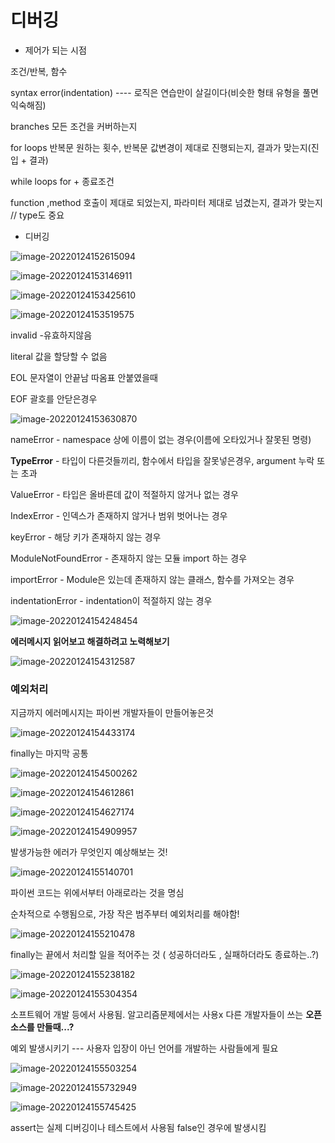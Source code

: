 # 디버깅



* 제어가 되는 시점

조건/반복, 함수

 

syntax error(indentation)  ---- 로직은 연습만이 살길이다(비슷한 형태 유형을 풀면 익숙해짐)

branches  모든 조건을 커버하는지

for loops       반복문 원하는 횟수, 반복문 값변경이 제대로 진행되는지, 결과가 맞는지(진입 + 결과)

while loops       for + 종료조건

function ,method         호출이 제대로 되었는지, 파라미터 제대로 넘겼는지, 결과가 맞는지 // type도 중요



* 디버깅

![image-20220124152615094](C:/Users/%EC%98%A4%EC%A2%85%ED%98%81/AppData/Roaming/Typora/typora-user-images/image-20220124152615094.png)

![image-20220124153146911](C:/Users/%EC%98%A4%EC%A2%85%ED%98%81/AppData/Roaming/Typora/typora-user-images/image-20220124153146911.png)

![image-20220124153425610](C:/Users/%EC%98%A4%EC%A2%85%ED%98%81/AppData/Roaming/Typora/typora-user-images/image-20220124153425610.png)

![image-20220124153519575](C:/Users/%EC%98%A4%EC%A2%85%ED%98%81/AppData/Roaming/Typora/typora-user-images/image-20220124153519575.png)

invalid -유효하지않음

literal 값을 할당할 수 없음

EOL 문자열이 안끝남 따옴표 안붙였을때

EOF  괄호를 안닫은경우





![image-20220124153630870](C:/Users/%EC%98%A4%EC%A2%85%ED%98%81/AppData/Roaming/Typora/typora-user-images/image-20220124153630870.png)



nameError - namespace 상에 이름이 없는 경우(이름에 오타있거나 잘못된 명령)

**TypeError** - 타입이 다른것들끼리, 함수에서 타입을 잘못넣은경우, argument 누락 또는 초과 

ValueError - 타입은 올바른데 값이 적절하지 않거나 없는 경우

IndexError - 인덱스가 존재하지 않거나 범위 벗어나는 경우

keyError - 해당 키가 존재하지 않는 경우

ModuleNotFoundError - 존재하지 않는 모듈 import 하는 경우

importError -  Module은 있는데 존재하지 않는 클래스, 함수를 가져오는 경우

indentationError - indentation이 적절하지 않는 경우

![image-20220124154248454](C:/Users/%EC%98%A4%EC%A2%85%ED%98%81/AppData/Roaming/Typora/typora-user-images/image-20220124154248454.png)



**에러메시지 읽어보고 해결하려고 노력해보기**

![image-20220124154312587](C:/Users/%EC%98%A4%EC%A2%85%ED%98%81/AppData/Roaming/Typora/typora-user-images/image-20220124154312587.png)





### 예외처리

지금까지 에러메시지는 파이썬 개발자들이 만들어놓은것

![image-20220124154433174](%EB%94%94%EB%B2%84%EA%B9%85.assets/image-20220124154433174.png)

finally는 마지막 공통

![image-20220124154500262](%EB%94%94%EB%B2%84%EA%B9%85.assets/image-20220124154500262.png)

![image-20220124154612861](%EB%94%94%EB%B2%84%EA%B9%85.assets/image-20220124154612861.png)

![image-20220124154627174](%EB%94%94%EB%B2%84%EA%B9%85.assets/image-20220124154627174.png)



![image-20220124154909957](%EB%94%94%EB%B2%84%EA%B9%85.assets/image-20220124154909957.png)

발생가능한 에러가 무엇인지 예상해보는 것!

![image-20220124155140701](%EB%94%94%EB%B2%84%EA%B9%85.assets/image-20220124155140701.png)

파이썬 코드는 위에서부터 아래로라는 것을 명심

순차적으로 수행됨으로, 가장 작은 범주부터 예외처리를 해야함!

![image-20220124155210478](%EB%94%94%EB%B2%84%EA%B9%85.assets/image-20220124155210478.png)

finally는 끝에서 처리할 일을 적어주는 것 ( 성공하더라도 , 실패하더라도 종료하는..?)

![image-20220124155238182](%EB%94%94%EB%B2%84%EA%B9%85.assets/image-20220124155238182.png)

![image-20220124155304354](%EB%94%94%EB%B2%84%EA%B9%85.assets/image-20220124155304354.png)







소프트웨어 개발 등에서 사용됨. 알고리즘문제에서는 사용x     다른 개발자들이 쓰는 **오픈소스를 만들때...?**



예외 발생시키기 --- 사용자 입장이 아닌 언어를 개발하는 사람들에게 필요

![image-20220124155503254](%EB%94%94%EB%B2%84%EA%B9%85.assets/image-20220124155503254.png)

![image-20220124155732949](%EB%94%94%EB%B2%84%EA%B9%85.assets/image-20220124155732949.png)

![image-20220124155745425](%EB%94%94%EB%B2%84%EA%B9%85.assets/image-20220124155745425.png)

assert는 실제 디버깅이나 테스트에서 사용됨        false인 경우에 발생시킴